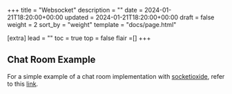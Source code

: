 +++
title = "Websocket"
description = ""
date = 2024-01-21T18:20:00+00:00
updated = 2024-01-21T18:20:00+00:00
draft = false
weight = 2
sort_by = "weight"
template = "docs/page.html"

[extra]
lead = ""
toc = true
top = false
flair =[]
+++

## Chat Room Example
For a simple example of a chat room implementation with [socketioxide](https://github.com/Totodore/socketioxide), refer to this [link](https://github.com/loco-rs/chat-rooms).

